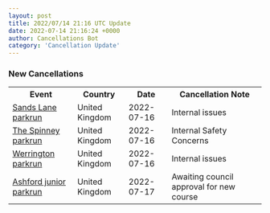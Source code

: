```yaml
---
layout: post
title: 2022/07/14 21:16 UTC Update
date: 2022-07-14 21:16:24 +0000
author: Cancellations Bot
category: 'Cancellation Update'
---
```


<h3>New Cancellations</h3>
<div class='hscrollable'>
<table style='width: 100%'>
    <tr>
        <th>Event</th>
        <th>Country</th>
        <th>Date</th>
        <th>Cancellation Note</th>
    </tr>
    <tr>
        <td><a href="">Sands Lane parkrun</a></td>
        <td>United Kingdom</td>
        <td>2022-07-16</td>
        <td>Internal issues</td>
    </tr>
    <tr>
        <td><a href="">The Spinney parkrun</a></td>
        <td>United Kingdom</td>
        <td>2022-07-16</td>
        <td>Internal Safety Concerns</td>
    </tr>
    <tr>
        <td><a href="">Werrington parkrun</a></td>
        <td>United Kingdom</td>
        <td>2022-07-16</td>
        <td>Internal issues</td>
    </tr>
    <tr>
        <td><a href="https://www.parkrun.org.uk/ashford-juniors">Ashford junior parkrun</a></td>
        <td>United Kingdom</td>
        <td>2022-07-17</td>
        <td>Awaiting council approval for new course</td>
    </tr>
</table>
</div>
